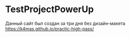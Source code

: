 # TestProjectPowerUp
Данный сайт был создан за три дня без дизайн-макета
https://k4mas.github.io/practic-high-pass/
